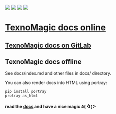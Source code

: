 <a href="https://github.com/texnoforge/texnomagic/releases" alt="latest release"><img src="https://img.shields.io/github/v/release/texnoforge/texnomagic"/></a>
<a href="https://pypi.org/project/texnomagic/" alt="pypi version"><img src="https://img.shields.io/pypi/v/texnomagic?color=blue"/></a>
<a href="https://github.com/texnoforge/texnomagic/actions/workflows/python-package.yml" alt="CI"><img src="https://img.shields.io/github/workflow/status/texnoforge/texnomagic/Python%20package/master?label=CI"/></a>
<a href="https://texnoforge.github.io/texnomagic/" alt="docs"><img src="https://img.shields.io/github/workflow/status/texnoforge/texnomagic/Deploy%20docs/master?label=docs"/></a>


# [TexnoMagic docs online][docs]

## [TexnoMagic docs on GitLab](https://github.com/texnoforge/texnomagic/tree/master/docs)

## TexnoMagic docs offline

See docs/index.md and other files in docs/ directory.

You can also render docs into HTML using portray:

    pip install portray
    protray as_html

#### read the [docs] and have a nice magic ᕕ( ᐛ )ᕗ

[docs]: http://texnoforge.github.io/texnomagic
